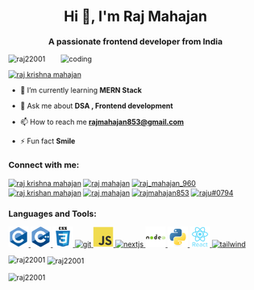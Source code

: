 
<h1 align="center">Hi 👋, I'm Raj Mahajan</h1>
<h3 align="center">A passionate frontend developer from India</h3>
<img align ="right" alt="coding" width="400" src="https://camo.githubusercontent.com/0e697e1adebf339fffefa3be33c267dc2933cfe41398f8a3adec535473eade4f/68747470733a2f2f6d69726f2e6d656469756d2e636f6d2f6d61782f3835302f302a37513379765349765f7430696f4a2d5a2e676966"

<p align="left"> <img src="https://komarev.com/ghpvc/?username=raj22001&label=Profile%20views&color=0e75b6&style=flat" alt="raj22001" /> </p>

<p align="left"> <a href="https://twitter.com/raj krishna mahajan" target="blank"><img src="https://img.shields.io/twitter/follow/raj krishna mahajan?logo=twitter&style=for-the-badge" alt="raj krishna mahajan" /></a> </p>

- 🌱 I’m currently learning **MERN Stack**

- 💬 Ask me about **DSA , Frontend development**

- 📫 How to reach me **rajmahajan853@gmail.com**

- ⚡ Fun fact **Smile**

<h3 align="left">Connect with me:</h3>
<p align="left">
<a href="https://twitter.com/raj krishna mahajan" target="blank"><img align="center" src="https://raw.githubusercontent.com/rahuldkjain/github-profile-readme-generator/master/src/images/icons/Social/twitter.svg" alt="raj krishna mahajan" height="30" width="40" /></a>
<a href="https://www.linkedin.com/in/raj-mahajan-235898201/" target="blank"><img align="center" src="https://raw.githubusercontent.com/rahuldkjain/github-profile-readme-generator/master/src/images/icons/Social/linked-in-alt.svg" alt="raj mahajan" height="30" width="40" /></a>
<a href="https://instagram.com/raj_mahajan_960" target="blank"><img align="center" src="https://raw.githubusercontent.com/rahuldkjain/github-profile-readme-generator/master/src/images/icons/Social/instagram.svg" alt="raj_mahajan_960" height="30" width="40" /></a>
<a href="https://www.hackerrank.com/raj krishan mahajan" target="blank"><img align="center" src="https://raw.githubusercontent.com/rahuldkjain/github-profile-readme-generator/master/src/images/icons/Social/hackerrank.svg" alt="raj krishan mahajan" height="30" width="40" /></a>
<a href="https://www.leetcode.com/rajuo7
" target="blank"><img align="center" src="https://raw.githubusercontent.com/rahuldkjain/github-profile-readme-generator/master/src/images/icons/Social/leet-code.svg" alt="raj mahajan" height="30" width="40" /></a>
<a href="https://auth.geeksforgeeks.org/user/rajmahajan853" target="blank"><img align="center" src="https://raw.githubusercontent.com/rahuldkjain/github-profile-readme-generator/master/src/images/icons/Social/geeks-for-geeks.svg" alt="rajmahajan853" height="30" width="40" /></a>
<a href="https://discord.gg/raju#0794" target="blank"><img align="center" src="https://raw.githubusercontent.com/rahuldkjain/github-profile-readme-generator/master/src/images/icons/Social/discord.svg" alt="raju#0794" height="30" width="40" /></a>
</p>

<h3 align="left">Languages and Tools:</h3>
<p align="left"> <a href="https://www.cprogramming.com/" target="_blank" rel="noreferrer"> <img src="https://raw.githubusercontent.com/devicons/devicon/master/icons/c/c-original.svg" alt="c" width="40" height="40"/> </a> <a href="https://www.w3schools.com/cpp/" target="_blank" rel="noreferrer"> <img src="https://raw.githubusercontent.com/devicons/devicon/master/icons/cplusplus/cplusplus-original.svg" alt="cplusplus" width="40" height="40"/> </a> <a href="https://www.w3schools.com/css/" target="_blank" rel="noreferrer"> <img src="https://raw.githubusercontent.com/devicons/devicon/master/icons/css3/css3-original-wordmark.svg" alt="css3" width="40" height="40"/> </a> <a href="https://git-scm.com/" target="_blank" rel="noreferrer"> <img src="https://www.vectorlogo.zone/logos/git-scm/git-scm-icon.svg" alt="git" width="40" height="40"/> </a> <a href="https://developer.mozilla.org/en-US/docs/Web/JavaScript" target="_blank" rel="noreferrer"> <img src="https://raw.githubusercontent.com/devicons/devicon/master/icons/javascript/javascript-original.svg" alt="javascript" width="40" height="40"/> </a> <a href="https://nextjs.org/" target="_blank" rel="noreferrer"> <img src="https://cdn.worldvectorlogo.com/logos/nextjs-2.svg" alt="nextjs" width="40" height="40"/> </a> <a href="https://nodejs.org" target="_blank" rel="noreferrer"> <img src="https://raw.githubusercontent.com/devicons/devicon/master/icons/nodejs/nodejs-original-wordmark.svg" alt="nodejs" width="40" height="40"/> </a> <a href="https://www.python.org" target="_blank" rel="noreferrer"> <img src="https://raw.githubusercontent.com/devicons/devicon/master/icons/python/python-original.svg" alt="python" width="40" height="40"/> </a> <a href="https://reactjs.org/" target="_blank" rel="noreferrer"> <img src="https://raw.githubusercontent.com/devicons/devicon/master/icons/react/react-original-wordmark.svg" alt="react" width="40" height="40"/> </a> <a href="https://tailwindcss.com/" target="_blank" rel="noreferrer"> <img src="https://www.vectorlogo.zone/logos/tailwindcss/tailwindcss-icon.svg" alt="tailwind" width="40" height="40"/> </a> </p>

<p><img align="left" src="https://github-readme-stats.vercel.app/api/top-langs?username=raj22001&show_icons=true&locale=en&layout=compact" alt="raj22001" /></p>

<p>&nbsp;<img align="center" src="https://github-readme-stats.vercel.app/api?username=raj22001&show_icons=true&locale=en" alt="raj22001" /></p>

<p><img align="center" src="https://github-readme-streak-stats.herokuapp.com/?user=raj22001&" alt="raj22001" /></p>
